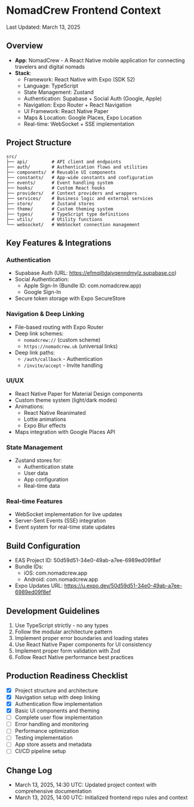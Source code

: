 # NomadCrew Frontend Context

Last Updated: March 13, 2025

## Overview

- **App**: NomadCrew - A React Native mobile application for connecting travelers and digital nomads
- **Stack**:
  - Framework: React Native with Expo (SDK 52)
  - Language: TypeScript
  - State Management: Zustand
  - Authentication: Supabase + Social Auth (Google, Apple)
  - Navigation: Expo Router + React Navigation
  - UI Framework: React Native Paper
  - Maps & Location: Google Places, Expo Location
  - Real-time: WebSocket + SSE implementation

## Project Structure

```
src/
├── api/         # API client and endpoints
├── auth/        # Authentication flows and utilities
├── components/  # Reusable UI components
├── constants/   # App-wide constants and configuration
├── events/      # Event handling system
├── hooks/       # Custom React hooks
├── providers/   # Context providers and wrappers
├── services/    # Business logic and external services
├── store/       # Zustand stores
├── theme/       # Custom theming system
├── types/       # TypeScript type definitions
├── utils/       # Utility functions
└── websocket/   # WebSocket connection management
```

## Key Features & Integrations

### Authentication

- Supabase Auth (URL: <https://efmqiltdajvqenndmylz.supabase.co>)
- Social Authentication:
  - Apple Sign-In (Bundle ID: com.nomadcrew.app)
  - Google Sign-In
- Secure token storage with Expo SecureStore

### Navigation & Deep Linking

- File-based routing with Expo Router
- Deep link schemes:
  - `nomadcrew://` (custom scheme)
  - `https://nomadcrew.uk` (universal links)
- Deep link paths:
  - `/auth/callback` - Authentication
  - `/invite/accept` - Invite handling

### UI/UX

- React Native Paper for Material Design components
- Custom theme system (light/dark modes)
- Animations:
  - React Native Reanimated
  - Lottie animations
  - Expo Blur effects
- Maps integration with Google Places API

### State Management

- Zustand stores for:
  - Authentication state
  - User data
  - App configuration
  - Real-time data

### Real-time Features

- WebSocket implementation for live updates
- Server-Sent Events (SSE) integration
- Event system for real-time state updates

## Build Configuration

- EAS Project ID: 50d59d51-34e0-49ab-a7ee-6989ed09f8ef
- Bundle IDs:
  - iOS: com.nomadcrew.app
  - Android: com.nomadcrew.app
- Expo Updates URL: <https://u.expo.dev/50d59d51-34e0-49ab-a7ee-6989ed09f8ef>

## Development Guidelines

1. Use TypeScript strictly - no any types
2. Follow the modular architecture pattern
3. Implement proper error boundaries and loading states
4. Use React Native Paper components for UI consistency
5. Implement proper form validation with Zod
6. Follow React Native performance best practices

## Production Readiness Checklist

- [x] Project structure and architecture
- [x] Navigation setup with deep linking
- [x] Authentication flow implementation
- [x] Basic UI components and theming
- [ ] Complete user flow implementation
- [ ] Error handling and monitoring
- [ ] Performance optimization
- [ ] Testing implementation
- [ ] App store assets and metadata
- [ ] CI/CD pipeline setup

## Change Log

- March 13, 2025, 14:30 UTC: Updated project context with comprehensive documentation
- March 13, 2025, 14:00 UTC: Initialized frontend repo rules and context
